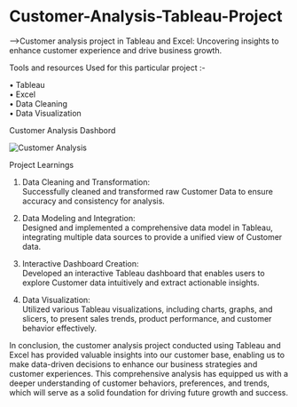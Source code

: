 # Customer-Analysis-Tableau-Project

-->Customer analysis project in Tableau and Excel: Uncovering insights to enhance customer experience and drive business growth.  

Tools and resources Used for this particular project :-

• Tableau  
• Excel  
• Data Cleaning  
• Data Visualization  

Customer Analysis Dashbord  

![Customer Analysis](https://github.com/parthivbhayani/Customer-Analysis-Tableau-Project/assets/124236103/782e700b-9e8b-4e0d-a846-b195c7b96cc9)  


Project Learnings

1. Data Cleaning and Transformation:  
Successfully cleaned and transformed raw Customer Data to ensure accuracy and consistency for analysis.  

2. Data Modeling and Integration:  
Designed and implemented a comprehensive data model in Tableau, integrating multiple data sources to provide a unified view of Customer data.  

3. Interactive Dashboard Creation:  
Developed an interactive Tableau dashboard that enables users to explore Customer data intuitively and extract actionable insights.  

4. Data Visualization:  
Utilized various Tableau visualizations, including charts, graphs, and slicers, to present sales trends, product performance, and customer behavior effectively.  
  
  
  
In conclusion, the customer analysis project conducted using Tableau and Excel has provided valuable insights into our customer base, enabling us to make data-driven decisions to enhance our business strategies and customer experiences. This comprehensive analysis has equipped us with a deeper understanding of customer behaviors, preferences, and trends, which will serve as a solid foundation for driving future growth and success.  
